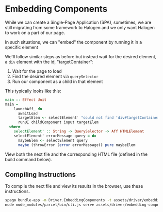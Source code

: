 # Embedding Components

While we can create a Single-Page Application (SPA), sometimes, we are still migrating from some framework to Halogen and we only want Halogen to work on a part of our page.

In such situations, we can "embed" the component by running it in a specific element

We'll follow similar steps as before but instead wait for the desired element, a `div` element with the id, "targetContainer":
1. Wait for the page to load
2. Find the desired element via `querySelector`
3. Run our component as a child in that element

This typically looks like this:
```purescript
main :: Effect Unit
main =
    launchAff_ do
      awaitLoad
      targetElem <- selectElement' "could not find 'div#targetContainer'" $ QuerySelector "#targetContainer"
      runUI childComponent input targetElem
  where
    selectElement' :: String -> QuerySelector -> Aff HTMLElement
    selectElement' errorMessage query = do
      maybeElem <- selectElement query
      maybe (throwError (error errorMessage)) pure maybeElem
```

View both the next file and the corresponding HTML file (defined in the build command below).

## Compiling Instructions

To compile the next file and view its results in the browser, use these instructions.

```bash
spago bundle-app -m Driver.EmbeddingComponents -t assets/driver/embedding-components.js
node node_modules/parcel/bin/cli.js serve assets/driver/embedding-components.html -o embedding-components--parcelified.html --open
```
